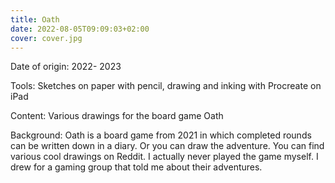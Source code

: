 ```yaml
---
title: Oath
date: 2022-08-05T09:09:03+02:00
cover: cover.jpg
---
```

Date of origin: 2022- 2023

Tools: Sketches on paper with pencil, drawing and inking with Procreate on iPad

Content: Various drawings for the board game Oath

Background: Oath is a board game from 2021 in which completed rounds can be written down in a diary. Or you can draw the adventure. You can find various cool drawings on Reddit. I actually never played the game myself. I drew for a gaming group that told me about their adventures.
